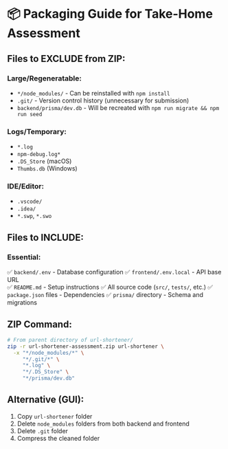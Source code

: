# 📦 Packaging Guide for Take-Home Assessment

## Files to EXCLUDE from ZIP:

### Large/Regeneratable:
- `*/node_modules/` - Can be reinstalled with `npm install`
- `.git/` - Version control history (unnecessary for submission)
- `backend/prisma/dev.db` - Will be recreated with `npm run migrate && npm run seed`

### Logs/Temporary:
- `*.log`
- `npm-debug.log*`
- `.DS_Store` (macOS)
- `Thumbs.db` (Windows)

### IDE/Editor:
- `.vscode/`
- `.idea/`
- `*.swp`, `*.swo`

## Files to INCLUDE:

### Essential:
✅ `backend/.env` - Database configuration
✅ `frontend/.env.local` - API base URL  
✅ `README.md` - Setup instructions
✅ All source code (`src/`, `tests/`, etc.)
✅ `package.json` files - Dependencies
✅ `prisma/` directory - Schema and migrations

## ZIP Command:

```bash
# From parent directory of url-shortener/
zip -r url-shortener-assessment.zip url-shortener \
  -x "*/node_modules/*" \
     "*/.git/*" \
     "*.log" \
     "*/.DS_Store" \
     "*/prisma/dev.db"
```

## Alternative (GUI):
1. Copy `url-shortener` folder
2. Delete `node_modules` folders from both backend and frontend
3. Delete `.git` folder  
4. Compress the cleaned folder
